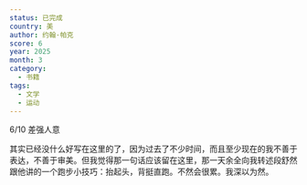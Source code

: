 ```yaml
---
status: 已完成
country: 美
author: 约翰·帕克
score: 6
year: 2025
month: 3
category:
  - 书籍
tags:
  - 文学
  - 运动
---
```

6/10 差强人意

其实已经没什么好写在这里的了，因为过去了不少时间，而且至少现在的我不善于表达，不善于审美。但我觉得那一句话应该留在这里，那一天余全向我转述段舒然跟他讲的一个跑步小技巧：抬起头，背挺直跑。不然会很累。我深以为然。

